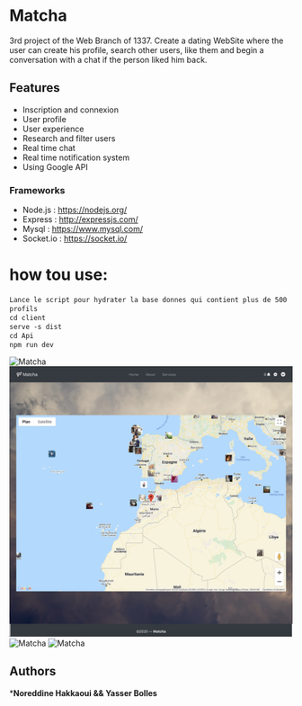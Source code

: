 # Matcha
3rd project of the Web Branch of 1337.
Create a dating WebSite where the user can create his profile, search other users, like them and begin a conversation with a chat if the person liked him back.
## Features

- Inscription and connexion
- User profile
- User experience
- Research and filter users
- Real time chat
- Real time notification system
- Using Google API
### Frameworks

- Node.js : https://nodejs.org/
- Express : http://expressjs.com/
- Mysql : https://www.mysql.com/
- Socket.io : https://socket.io/
# how tou use:
```
Lance le script pour hydrater la base donnes qui contient plus de 500 profils
cd client
serve -s dist
cd Api
npm run dev 
```

![Matcha](https://github.com/nhakkaou/Matcha/blob/master/Img/1.png)
![Matcha](https://github.com/nhakkaou/Matcha/blob/master/Img/2.png)
![Matcha](https://github.com/nhakkaou/Matcha/blob/master/Img/3.png)
![Matcha](https://github.com/nhakkaou/Matcha/blob/master/Img/5.png)
## Authors

***Noreddine Hakkaoui && Yasser Bolles** 
